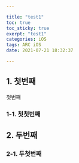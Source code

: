 ```yaml
---

title: "test1"
toc: true
toc_sticky: true
exerpt: "test1"
categories: iOS
tags: ARC iOS
date: 2021-07-21 18:32:37

---
```


## 1. 첫번째

첫번째



### 1-1. 첫첫번째

## 2. 두번째

### 2-1. 두첫번째

